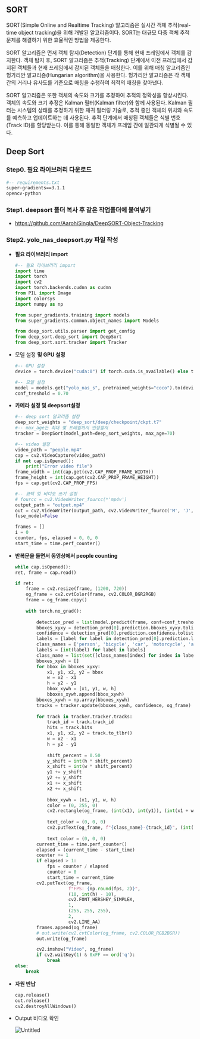 ## SORT

SORT(Simple Online and Realtime Tracking) 알고리즘은 실시간 객체 추적(real-time object tracking)을 위해 개발된 알고리즘이다. SORT는 대규모 다중 객체 추적 문제를 해결하기 위한 효율적인 방법을 제공한다.

SORT 알고리즘은 먼저 객체 탐지(Detection) 단계를 통해 현재 프레임에서 객체를 감지한다. 객체 탐지 후, SORT 알고리즘은 추적(Tracking) 단계에서 이전 프레임에서 감지된 객체들과 현재 프레임에서 감지된 객체들을 매칭한다. 이를 위해 매칭 알고리즘인 헝가리안 알고리즘(Hungarian algorithm)을 사용한다. 헝가리안 알고리즘은 각 객체 간의 거리나 유사도를 기준으로 매칭을 수행하여 최적의 매칭을 찾아낸다.

SORT 알고리즘은 또한 객체의 속도와 크기를 추정하여 추적의 정확성을 향상시킨다. 객체의 속도와 크기 추정은 Kalman 필터(Kalman filter)와 함께 사용된다. Kalman 필터는 시스템의 상태를 추정하기 위한 재귀 필터링 기술로, 추적 중인 객체의 위치와 속도를 예측하고 업데이트하는 데 사용된다. 추적 단계에서 매칭된 객체들은 식별 번호(Track ID)를 할당받는다. 이를 통해 동일한 객체가 프레임 간에 일관되게 식별될 수 있다.

## Deep Sort

### Step0. 필요 라이브러리 다운로드

```bash
#-- requirements.txt
super-gradients==3.1.1
opencv-python
```

### Step1. deepsort 폴더 복사 후 같은 작업폴더에 붙여넣기

- https://github.com/AarohiSingla/DeepSORT-Object-Tracking

### Step2. yolo_nas_deepsort.py 파일 작성

- **필요 라이브러리 import**
    
    ```python
    #-- 필요 라이브러리 import
    import time
    import torch
    import cv2
    import torch.backends.cudnn as cudnn
    from PIL import Image
    import colorsys
    import numpy as np
    
    from super_gradients.training import models
    from super_gradients.common.object_names import Models
    
    from deep_sort.utils.parser import get_config
    from deep_sort.deep_sort import DeepSort
    from deep_sort.sort.tracker import Tracker
    ```
    
- 모델 설정 **및 GPU 설정**
    
    ```python
    #-- GPU 설정
    device = torch.device("cuda:0") if torch.cuda.is_available() else torch.device("cpu")
    
    #-- 모델 설정
    model = models.get("yolo_nas_s", pretrained_weights="coco").to(device)
    conf_treshold = 0.70
    ```
    
- **카메라 설정 및  deepsort설정**
    
    ```python
    #-- deep sort 알고리즘 설정
    deep_sort_weights = "deep_sort/deep/checkpoint/ckpt.t7"
    #-- max_age는 최대 몇 프레임까지 인정할지
    tracker = DeepSort(model_path=deep_sort_weights, max_age=70)
    
    #-- video 설정
    video_path = "people.mp4"
    cap = cv2.VideoCapture(video_path)
    if not cap.isOpened():
        print("Error video file")
    frame_width = int(cap.get(cv2.CAP_PROP_FRAME_WIDTH))
    frame_height = int(cap.get(cv2.CAP_PROP_FRAME_HEIGHT))
    fps = cap.get(cv2.CAP_PROP_FPS)
    
    #-- 코덱 및 비디오 쓰기 설정
    # fourcc = cv2.VideoWriter_fourcc(*'mp4v')
    output_path = "output.mp4"
    out = cv2.VideoWriter(output_path, cv2.VideoWriter_fourcc('M', 'J', 'P', 'G'), 10, (frame_width, frame_height))
    fuse_model=False
    
    frames = []
    i = 0
    counter, fps, elapsed = 0, 0, 0
    start_time = time.perf_counter()
    ```
    
- **반복문을 돌면서 동영상에서 people counting**
    
    ```python
    while cap.isOpened():
    ret, frame = cap.read()
    
    if ret:
        frame = cv2.resize(frame, (1200, 720))
        og_frame = cv2.cvtColor(frame, cv2.COLOR_BGR2RGB)
        frame = og_frame.copy()
        
        with torch.no_grad():
            
            detection_pred = list(model.predict(frame, conf=conf_treshold)._images_prediction_lst)
            bboxes_xyxy = detection_pred[0].prediction.bboxes_xyxy.tolist()
            confidence = detection_pred[0].prediction.confidence.tolist()
            labels = [label for label in detection_pred[0].prediction.labels.tolist() if label == 0]
            class_names = ['person', 'bicycle', 'car', 'motorcycle', 'airplane', 'bus', 'train', 'truck', 'boat', 'traffic light']
            labels = [int(label) for label in labels]
            class_name = list(set([class_names[index] for index in labels]))
            bboxes_xywh = []
            for bbox in bboxes_xyxy:
                x1, y1, x2, y2 = bbox
                w = x2 - x1
                h = y2 - y1
                bbox_xywh = [x1, y1, w, h]
                bboxes_xywh.append(bbox_xywh)
            bboxes_xywh = np.array(bboxes_xywh)
            tracks = tracker.update(bboxes_xywh, confidence, og_frame)
            
            for track in tracker.tracker.tracks:
                track_id = track.track_id
                hits = track.hits
                x1, y1, x2, y2 = track.to_tlbr()
                w = x2 - x1
                h = y2 - y1
                
                shift_percent = 0.50
                y_shift = int(h * shift_percent)
                x_shift = int(w * shift_percent)
                y1 += y_shift
                y2 += y_shift
                x1 += x_shift
                x2 += x_shift
                
                bbox_xywh = (x1, y1, w, h)
                color = (0, 255, 0)
                cv2.rectangle(og_frame, (int(x1), int(y1)), (int(x1 + w), int(y1 +h)), color, 2)
                
                text_color = (0, 0, 0)
                cv2.putText(og_frame, f"{class_name}-{track_id}", (int(x1) + 10, int(y1) - 5), cv2.FONT_HERSHEY_SIMPLEX, 0.5, text_color)
                
                text_color = (0, 0, 0)
            current_time = time.perf_counter()
            elapsed = (current_time - start_time)
            counter += 1
            if elapsed > 1:
                fps = counter / elapsed 
                counter = 0
                start_time = current_time
            cv2.putText(og_frame,
                        f"FPS: {np.round(fps, 2)}",
                        (10, int(h) - 10),
                        cv2.FONT_HERSHEY_SIMPLEX,
                        1,
                        (255, 255, 255),
                        2,
                        cv2.LINE_AA)
            frames.append(og_frame)
            # out.write(cv2.cvtColor(og_frame, cv2.COLOR_RGB2BGR))
            out.write(og_frame)

            cv2.imshow("Video", og_frame)
            if cv2.waitKey(1) & 0xFF == ord('q'):
                break
    else:
        break
    ```
    
- **자원 반납**
    
    ```python
    cap.release()
    out.release()
    cv2.destroyAllWindows()
    ```
    
- Output 비디오 확인
    
    ![Untitled](https://github.com/junyong1111/ObjectDetection/assets/79856225/ac4deeba-0673-4713-9678-beed67e3475f)
